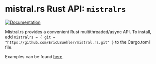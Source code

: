 # mistral.rs Rust API: `mistralrs`
[![Documentation](https://github.com/EricLBuehler/mistral.rs/actions/workflows/docs.yml/badge.svg)](https://ericlbuehler.github.io/mistral.rs/mistralrs/)

Mistral.rs provides a convenient Rust multithreaded/async API. To install, add `mistralrs = { git = "https://github.com/EricLBuehler/mistral.rs.git" }` to the Cargo.toml file.

Examples can be found [here](examples).